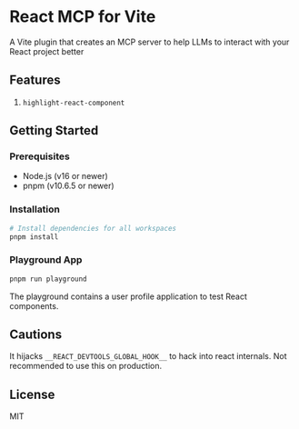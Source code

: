 # React MCP for Vite 

A Vite plugin that creates an MCP server to help LLMs to interact with your React project better

## Features

1. `highlight-react-component`


## Getting Started

### Prerequisites

- Node.js (v16 or newer)
- pnpm (v10.6.5 or newer)

### Installation

```bash
# Install dependencies for all workspaces
pnpm install
```

### Playground App

```bash
pnpm run playground
```

The playground contains a user profile application to test React components.


## Cautions

It hijacks `__REACT_DEVTOOLS_GLOBAL_HOOK__` to hack into react internals. Not recommended to use this on production.

## License

MIT 